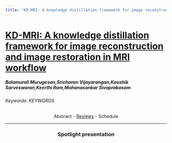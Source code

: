 ```yaml
---
title: "KD-MRI: A knowledge distillation framework for image reconstruction and image restoration in MRI workflow"
---
```

<style>
.paper_abstract {
  display: none;
  font-size: 90%;
  line-height: 1.35;
  text-align: justify;
  margin-top: 4px;
  padding-left: 20px;
  padding-right: 20px;
  padding-bottom: 4px;

  .actions {
    display: block;
    text-align: center;
    margin-top: 4px;
  }
}

.paper_qa {
  display: none;
  line-height: 1.35;
  text-align: center;
  margin-top: 4px;
  padding-left: 20px;
  padding-right: 20px;
  padding-bottom: 4px;

  .actions {
    display: block;
    text-align: center;
    margin-top: 4px;
  }
}
</style>

# [KD-MRI: A knowledge distillation framework for image reconstruction and image restoration in MRI workflow](https://chat.midl.io/channel/P009)

##### Balamurali Murugesan,Sricharan Vijayarangan,Kaushik Sarveswaran,Keerthi Ram,Mohanasankar Sivaprakasam
###### Keywords: KEYWORDS

<!-- ### Abstract -->
<center><a class="toggle_visibility" data-selector=".paper_abstract" data-level="3">Abstract</a>
        - <a href="https://openreview.net/forum?id=OrBdiT86_O">Reviews</a>
        - <a class="toggle_visibility" data-selector=".paper_qa" data-level="3">Schedule</a>

<span class="paper_abstract">
        Deep learning networks are being developed in every stage of the MRI workflow and have provided state-of-the-art results. However, this has come at the cost of increased computation requirement and storage. Hence, replacing the networks with compact models at various stages in the MRI workflow can significantly reduce the required storage space and provide considerable speedup. In computer vision, knowledge distillation is a commonly used method for model compression. In our work, we propose a knowledge distillation (KD) framework for the image to image problems in the MRI workflow in order to develop compact, low-parameter models without a significant drop in performance. We propose a combination of the attention-based feature distillation method and imitation loss and demonstrate its effectiveness on the popular MRI reconstruction architecture, DC-CNN. We conduct extensive experiments using Cardiac, Brain, and Knee MRI datasets for 4x, 5x and 8x accelerations. We observed that the student network trained with the assistance of the teacher using our proposed KD framework provided significant improvement over the student network trained without assistance across all the datasets and acceleration factors. Specifically, for the Knee dataset, the student network achieves $65\%$ parameter reduction, 2x faster CPU running time, and 1.5x faster GPU running time compared to the teacher. Furthermore, we compare our attention-based feature distillation method with other feature distillation methods. We also conduct an ablative study to understand the significance of attention-based distillation and imitation loss. We also extend our KD framework for MRI super-resolution and show encouraging results. 
        <span class="actions">
  <br/>
  <a class="toggle_visibility" data-level="2">Hide abstract</a></span>
</span>

<span class="paper_qa">
        Not available for now
        <br/>
        <span class="actions"><a class="toggle_visibility" data-level="2">Hide schedule</a></span>
</span>

---

### Spotlight presentation
